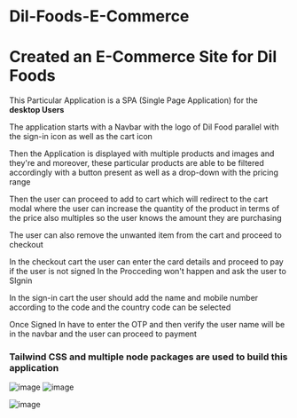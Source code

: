# Dil-Foods-E-Commerce
<h1>Created an E-Commerce Site for Dil Foods</h1>

<p>This Particular Application is a SPA (Single Page Application) for the <b>desktop Users</b></p>

<p>The application starts with a Navbar with the logo of Dil Food parallel with the sign-in icon as well as the cart icon</p>
<p>Then the Application is displayed with multiple products and images and they're  and moreover, these particular products are able to be filtered accordingly with a button present as well as a drop-down with the pricing range</p>
<p>Then the user can proceed to add to cart which will redirect to the cart modal where the user can increase the quantity of the product in terms of the price also multiples so the user knows the amount they are purchasing</p>

<p> The user can also remove the unwanted item from the cart and proceed to checkout</p>
<p>In the checkout cart the user can enter the card details and proceed to pay if the user is not signed In the Procceding won't happen and ask the user to SIgnin</p>

<p>In the sign-in cart the user should add the name and mobile number according to the code and the country code can be selected</p>

<p>Once Signed In have to enter the OTP and then verify the user name will be in the navbar and the user can proceed to payment</p>

<h3>Tailwind CSS and multiple node packages are used to build this application</h3>

![image](https://github.com/Sanjayan-Ganesan/Dil-Foods-E-Commerce/assets/97502651/2f9cb9c9-0ab5-41f8-8d84-33c5bfe53f32)
![image](https://github.com/Sanjayan-Ganesan/Dil-Foods-E-Commerce/assets/97502651/2addea85-0f68-4188-b824-bb1ccde5b164)

![image](https://github.com/Sanjayan-Ganesan/Dil-Foods-E-Commerce/assets/97502651/4da4c34c-907c-4459-a27b-207c20c33525)


